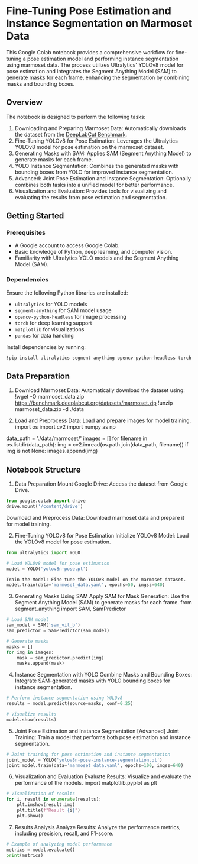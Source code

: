 # Fine-Tuning Pose Estimation and Instance Segmentation on Marmoset Data

This Google Colab notebook provides a comprehensive workflow for fine-tuning a pose estimation model and performing instance segmentation using marmoset data. The process utilizes Ultralytics' YOLOv8 model for pose estimation and integrates the Segment Anything Model (SAM) to generate masks for each frame, enhancing the segmentation by combining masks and bounding boxes.

## Overview

The notebook is designed to perform the following tasks:

1. Downloading and Preparing Marmoset Data: Automatically downloads the dataset from the [DeepLabCut Benchmark](https://benchmark.deeplabcut.org/datasets.html).
2. Fine-Tuning YOLOv8 for Pose Estimation: Leverages the Ultralytics YOLOv8 model for pose estimation on the marmoset dataset.
3. Generating Masks with SAM: Applies SAM (Segment Anything Model) to generate masks for each frame.
4. YOLO Instance Segmentation: Combines the generated masks with bounding boxes from YOLO for improved instance segmentation.
5. Advanced: Joint Pose Estimation and Instance Segmentation: Optionally combines both tasks into a unified model for better performance.
6. Visualization and Evaluation: Provides tools for visualizing and evaluating the results from pose estimation and segmentation.

## Getting Started

### Prerequisites

- A Google account to access Google Colab.
- Basic knowledge of Python, deep learning, and computer vision.
- Familiarity with Ultralytics YOLO models and the Segment Anything Model (SAM).

### Dependencies

Ensure the following Python libraries are installed:

- `ultralytics` for YOLO models
- `segment-anything` for SAM model usage
- `opencv-python-headless` for image processing
- `torch` for deep learning support
- `matplotlib` for visualizations
- `pandas` for data handling

Install dependencies by running:

```bash
!pip install ultralytics segment-anything opencv-python-headless torch matplotlib pandas
```

## Data Preparation
1. Download Marmoset Data: Automatically download the dataset using:
!wget -O marmoset_data.zip https://benchmark.deeplabcut.org/datasets/marmoset.zip
!unzip marmoset_data.zip -d ./data

2. Load and Preprocess Data: Load and prepare images for model training.
import os
import cv2
import numpy as np

data_path = './data/marmoset/'
images = []
for filename in os.listdir(data_path):
    img = cv2.imread(os.path.join(data_path, filename))
    if img is not None:
        images.append(img)

## Notebook Structure
1. Data Preparation
Mount Google Drive: Access the dataset from Google Drive.
```python
from google.colab import drive
drive.mount('/content/drive')
```

Download and Preprocess Data: Download marmoset data and prepare it for model training.

2. Fine-Tuning YOLOv8 for Pose Estimation
Initialize YOLOv8 Model: Load the YOLOv8 model for pose estimation.
```python
from ultralytics import YOLO

# Load YOLOv8 model for pose estimation
model = YOLO('yolov8n-pose.pt')

Train the Model: Fine-tune the YOLOv8 model on the marmoset dataset.
model.train(data='marmoset_data.yaml', epochs=50, imgsz=640)
```

3.  Generating Masks Using SAM
Apply SAM for Mask Generation: Use the Segment Anything Model (SAM) to generate masks for each frame.
from segment_anything import SAM, SamPredictor
```python
# Load SAM model
sam_model = SAM('sam_vit_b')
sam_predictor = SamPredictor(sam_model)

# Generate masks
masks = []
for img in images:
    mask = sam_predictor.predict(img)
    masks.append(mask)
```
4. Instance Segmentation with YOLO
Combine Masks and Bounding Boxes: Integrate SAM-generated masks with YOLO bounding boxes for instance segmentation.
```python
# Perform instance segmentation using YOLOv8
results = model.predict(source=masks, conf=0.25)

# Visualize results
model.show(results)
```
5. Joint Pose Estimation and Instance Segmentation [Advanced]
Joint Training: Train a model that performs both pose estimation and instance segmentation.
```python
# Joint training for pose estimation and instance segmentation
joint_model = YOLO('yolov8n-pose-instance-segmentation.pt')
joint_model.train(data='marmoset_data.yaml', epochs=100, imgsz=640)
```
6. Visualization and Evaluation
Evaluate Results: Visualize and evaluate the performance of the models.
import matplotlib.pyplot as plt
```python
# Visualization of results
for i, result in enumerate(results):
    plt.imshow(result.img)
    plt.title(f"Result {i}")
    plt.show()
```
7. Results Analysis
Analyze Results: Analyze the performance metrics, including precision, recall, and F1-score.
```python
# Example of analyzing model performance
metrics = model.evaluate()
print(metrics)
```
